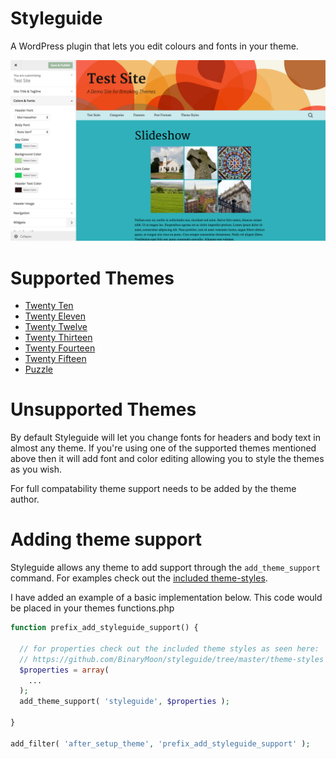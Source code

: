 Styleguide
==========

A WordPress plugin that lets you edit colours and fonts in your theme.

![Twenty Thirteen Screenshot](https://github.com/BinaryMoon/styleguide/raw/master/screenshots/screenshot-1.png)

# Supported Themes

* [Twenty Ten](https://wordpress.org/themes/twentyten)
* [Twenty Eleven](https://wordpress.org/themes/twentyeleven)
* [Twenty Twelve](https://wordpress.org/themes/twentytwelve)
* [Twenty Thirteen](https://wordpress.org/themes/twentythirteen)
* [Twenty Fourteen](https://wordpress.org/themes/twentyfourteen)
* [Twenty Fifteen](https://wordpress.org/themes/twentyfifteen)
* [Puzzle](https://creativemarket.com/BinaryMoon/108641-Puzzle-Responsive-WordPress-Theme?u=BinaryMoon)

# Unsupported Themes

By default Styleguide will let you change fonts for headers and body text in almost any theme. If you're using one of the supported themes mentioned above then it will add font and color editing allowing you to style the themes as you wish.

For full compatability theme support needs to be added by the theme author.

# Adding theme support

Styleguide allows any theme to add support through the `add_theme_support` command. For examples check out the [included theme-styles](https://github.com/BinaryMoon/styleguide/tree/master/theme-styles).

I have added an example of a basic implementation below. This code would be placed in your themes functions.php

```php
function prefix_add_styleguide_support() {

  // for properties check out the included theme styles as seen here:
  // https://github.com/BinaryMoon/styleguide/tree/master/theme-styles
  $properties = array(
    ...
  );
  add_theme_support( 'styleguide', $properties );
  
}

add_filter( 'after_setup_theme', 'prefix_add_styleguide_support' );
```
